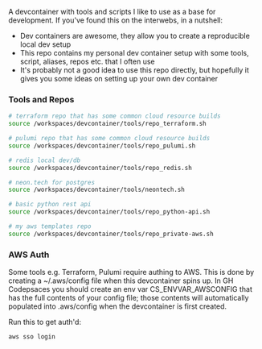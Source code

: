 A devcontainer with tools and scripts I like to use as a base for development. If you've found this on the interwebs, in a nutshell:
- Dev containers are awesome, they allow you to create a reproducible local dev setup
- This repo contains my personal dev container setup with some tools, script, aliases, repos etc. that I often use
- It's probably not a good idea to use this repo directly, but hopefully it gives you some ideas on setting up your own dev container

### Tools and Repos

````bash
# terraform repo that has some common cloud resource builds
source /workspaces/devcontainer/tools/repo_terraform.sh

# pulumi repo that has some common cloud resource builds
source /workspaces/devcontainer/tools/repo_pulumi.sh

# redis local dev/db
source /workspaces/devcontainer/tools/repo_redis.sh

# neon.tech for postgres
source /workspaces/devcontainer/tools/neontech.sh

# basic python rest api
source /workspaces/devcontainer/tools/repo_python-api.sh

# my aws templates repo
source /workspaces/devcontainer/tools/repo_private-aws.sh
````

### AWS Auth

Some tools e.g. Terraform, Pulumi require authing to AWS. This is done by creating a ~/.aws/config file when this devcontainer spins up. In GH Codepsaces you should create an env var CS_ENVVAR_AWSCONFIG that has the full contents of your config file; those contents will automatically populated into .aws/config when the devcontainer is first created.

Run this to get auth'd: 

`aws sso login`